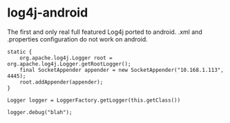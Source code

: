 # log4j-android #

The first and only real full featured Log4j ported to android. .xml and .properties configuration do not work on android.

```
static {
    org.apache.log4j.Logger root = org.apache.log4j.Logger.getRootLogger();
    final SocketAppender appender = new SocketAppender("10.168.1.113", 4445);
    root.addAppender(appender);
}

Logger logger = LoggerFactory.getLogger(this.getClass())

logger.debug("blah");
```